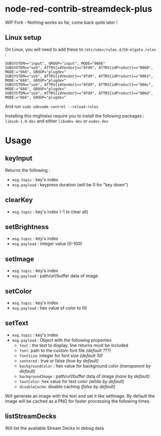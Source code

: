 # node-red-contrib-streamdeck-plus

WIP Fork - Nothing works so far, come back quite later !

## Linux setup

On Linux, you will need to add these to `/etc/udev/rules.d/50-elgato.rules` :

```
SUBSYSTEM=="input", GROUP="input", MODE="0666"
SUBSYSTEM=="usb", ATTRS{idVendor}=="0fd9", ATTRS{idProduct}=="0060", MODE:="666", GROUP="plugdev"
SUBSYSTEM=="usb", ATTRS{idVendor}=="0fd9", ATTRS{idProduct}=="0063", MODE:="666", GROUP="plugdev"
SUBSYSTEM=="usb", ATTRS{idVendor}=="0fd9", ATTRS{idProduct}=="006c", MODE:="666", GROUP="plugdev"
SUBSYSTEM=="usb", ATTRS{idVendor}=="0fd9", ATTRS{idProduct}=="006d", MODE:="666", GROUP="plugdev"
```

And run `sudo udevadm control --reload-rules`

Installing this mightalso  require you to install the following packages : `libusb-1.0-dev` and either `libudev-dev` or `eudev-dev`

# Usage

## keyInput
Returns the following :
- `msg.topic` : key's index
- `msg.payload` : keypress duration (will be 0 for "key down")

## clearKey
- `msg.topic` : key's index (-1 to clear all)

## setBrightness
- `msg.topic` : key's index
- `msg.payload` : integer value (0-100)

## setImage
- `msg.topic` : key's index
- `msg.payload` : path/url/buffer data of image

## setColor
- `msg.topic` : key's index
- `msg.payload` : hex value of color to fill

## setText
- `msg.topic` : key's index
- `msg.payload` : Object with the following properties
  - `text` : the text to display, line returns must be included
  - `font`: path to the custom font file _(default ???)_
  - `fontSize`: integer for font size _(default 10)_
  - `centered` : true or false _(true by default)_
  - `backgroundColor` : hex value for background color _(transparent by default)_
  - `backgroundImage` : path/url/buffer data of image _(none by default)_
  - `textColor`: hex value for text color _(white by default)_
  - `disableCache`: disable caching _(false by default)_

Will generate an image with the text and set it like setImage. By default the image will be cached as a PNG for faster processing the following times.

## listStreamDecks
Will list the available Stream Decks in debug data

